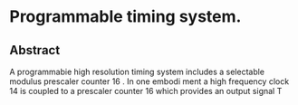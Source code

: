 # Programmable timing system.

## Abstract
A programmabie high resolution timing system includes a selectable modulus prescaler counter 16 . In one embodi ment a high frequency clock 14 is coupled to a prescaler counter 16 which provides an output signal T